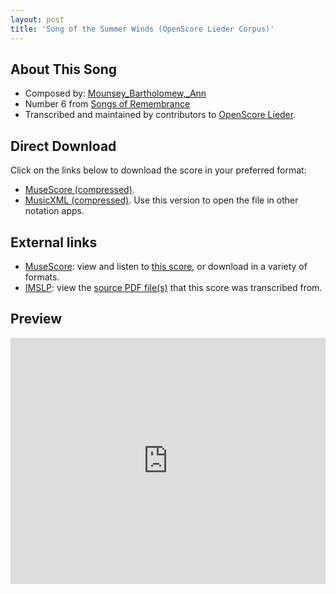 ```yaml
---
layout: post
title: 'Song of the Summer Winds (OpenScore Lieder Corpus)'
---
```


## About This Song

- Composed by: [Mounsey_Bartholomew,_Ann](https://fourscoreandmore.org/openscore/lieder/Mounsey_Bartholomew,_Ann)
- Number 6 from [Songs of Remembrance](https://fourscoreandmore.org/openscore/lieder/Mounsey_Bartholomew,_Ann/Songs_of_Remembrance)
- Transcribed and maintained by contributors to [OpenScore Lieder].

[OpenScore Lieder]: https://musescore.com/openscore-lieder-corpus

## Direct Download

Click on the links below to download the score in your preferred format:
- [MuseScore (compressed)](https://github.com/openscore/lieder/blob/main/scores/Mounsey_Bartholomew,_Ann/Songs_of_Remembrance/6_Song_of_the_Summer_Winds/lc6649053.mscz?raw=true).
- [MusicXML (compressed)](https://github.com/openscore/lieder/blob/main/scores/Mounsey_Bartholomew,_Ann/Songs_of_Remembrance/6_Song_of_the_Summer_Winds/lc6649053.mxl?raw=true). Use this version to open the file in other notation apps.

## External links

- [MuseScore]: view and listen to [this score][MuseScore], or download in a variety of formats.
- [IMSLP]: view the [source PDF file(s)][IMSLP] that this score was transcribed from.

[MuseScore]: https://musescore.com/score/6649053
[IMSLP]: https://imslp.org/wiki/Special:ReverseLookup/668562

## Preview

<iframe width="100%" height="394" src="https://musescore.com/openscore-lieder-corpus/scores/6649053/embed" frameborder="0" allowfullscreen allow="autoplay; fullscreen"></iframe>
